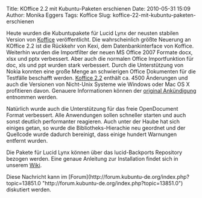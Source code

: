 Title: KOffice 2.2 mit Kubuntu-Paketen erschienen
Date: 2010-05-31 15:09
Author: Monika Eggers
Tags: Koffice
Slug: koffice-22-mit-kubuntu-paketen-erschienen

Heute wurden die Kubuntupakete für Lucid Lynx der neusten stabilen
Version von [Koffice](http://www.koffice.org "http://www.koffice.org")
veröffentlicht. Die wahrscheinlich größte Neuerung an KOffice 2.2 ist
die Rückkehr von Kexi, dem Datenbankinterface von Koffice. Weiterhin
wurden die Importfilter der neuen MS Office 2007 Formate docx, xlsx und
pptx verbessert. Aber auch die normalen Office Importfunktion für doc,
xls und ppt wurden stark verbessert. Durch die Unterstützung von Nokia
konnten eine große Menge an schwierigen Office Dokumenten für die
Testfälle beschafft werden. [Koffice
2.2](http://www.koffice.org "http://www.koffice.org") enthält ca. 4500
Änderungen und auch die Versionen von Nicht-Unix Systeme wie Windows
oder Mac OS X profitieren davon. Genauere Informationen können der
[original
Ankündigung](http://www.koffice.org/changelogs/koffice-22-changelog/ "http://www.koffice.org/changelogs/koffice-22-changelog/")
entnommen werden.

</p>
Natürlich wurde auch die Unterstützung für das freie OpenDocument Format
verbessert. Alle Anwendungen sollen schneller starten und auch sonst
deutlich performanter reagieren. Auch unter der Haube hat sich einiges
getan, so wurde die Bibliotheks-Hierachie neu geordnet und der Quellcode
wurde dadurch bereinigt, dass einige hundert Warnungen entfernt wurden.

</p>
<!--break--><!--break-->

Die Pakete für Lucid Lynx können über das lucid-Backports Repository
bezogen werden. Eine genaue Anleitung zur Installation findet sich in
unserem
[Wiki](http://wiki.kubuntu-de.org/Installation/Upgrade/KOffice2.2 "http://wiki.kubuntu-de.org/Installation/Upgrade/KOffice2.2").

</p>
Diese Nachricht kann im
[Forum](http://forum.kubuntu-de.org/index.php?topic=13851.0 "http://forum.kubuntu-de.org/index.php?topic=13851.0")
diskutiert werden.

</p>

